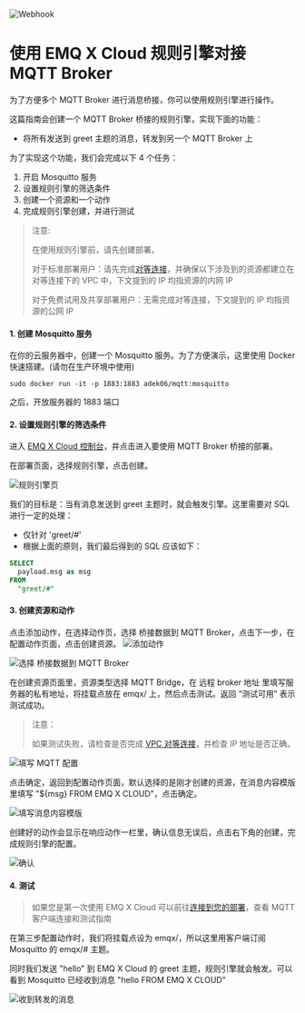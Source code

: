 ![Webhook](_assets/web_hook.jpg)

# 使用 EMQ X Cloud 规则引擎对接 MQTT Broker

为了方便多个 MQTT Broker 进行消息桥接，你可以使用规则引擎进行操作。

这篇指南会创建一个 MQTT Broker 桥接的规则引擎，实现下面的功能：

- 将所有发送到 greet 主题的消息，转发到另一个 MQTT Broker 上



为了实现这个功能，我们会完成以下 4 个任务：

1. 开启 Mosquitto 服务
2. 设置规则引擎的筛选条件
3. 创建一个资源和一个动作
4. 完成规则引擎创建，并进行测试

>注意:
>
>在使用规则引擎前，请先创建部署。
>
>对于标准部署用户：请先完成[对等连接](../../deployments/vpc_peering.md)，并确保以下涉及到的资源都建立在对等连接下的 VPC 中，下文提到的 IP 均指资源的内网 IP
>
>对于免费试用及共享部署用户：无需完成对等连接，下文提到的 IP 均指资源的公网 IP


#### 1. 创建 Mosquitto 服务

在你的云服务器中，创建一个 Mosquitto 服务。为了方便演示，这里使用 Docker 快速搭建。(请勿在生产环境中使用)

```shell
sudo docker run -it -p 1883:1883 adek06/mqtt:mosquitto
```

之后，开放服务器的 1883 端口

#### 2. 设置规则引擎的筛选条件

进入 [EMQ X Cloud 控制台](https://cloud.emqx.io/console/)，并点击进入要使用 MQTT Broker 桥接的部署。

在部署页面，选择规则引擎，点击创建。

![规则引擎页](_assets/view_rule_engine.png)

我们的目标是：当有消息发送到 greet 主题时，就会触发引擎。这里需要对 SQL 进行一定的处理：

* 仅针对 'greet/#'
* 根据上面的原则，我们最后得到的 SQL 应该如下：

```sql
SELECT
  payload.msg as msg
FROM
  "greet/#"
```


#### 3. 创建资源和动作
点击添加动作，在选择动作页，选择 桥接数据到 MQTT Broker，点击下一步，在配置动作页面，点击创建资源。
![添加动作](_assets/add_mqtt_action01.png)

![选择 桥接数据到 MQTT Broker](_assets/add_mqtt_action02.png)



在创建资源页面里，资源类型选择 MQTT Bridge，在 远程 broker 地址 里填写服务器的私有地址，将挂载点放在 emqx/ 上，然后点击测试。返回 “测试可用” 表示测试成功。

>注意：
>
>如果测试失败，请检查是否完成 [VPC 对等连接](../../deployments/vpc_peering.md)，并检查 IP 地址是否正确。

![填写 MQTT 配置](_assets/add_mqtt_action03.png)

点击确定，返回到配置动作页面，默认选择的是刚才创建的资源，在消息内容模版里填写 "${msg} FROM EMQ X CLOUD"，点击确定。

![填写消息内容模版](_assets/add_mqtt_action04.png)

创建好的动作会显示在响应动作一栏里，确认信息无误后，点击右下角的创建，完成规则引擎的配置。

![确认](_assets/add_mqtt_action05.png)



#### 4. 测试

>如果您是第一次使用 EMQ X Cloud 可以前往[连接到您的部署]()，查看 MQTT 客户端连接和测试指南

在第三步配置动作时，我们将挂载点设为 emqx/，所以这里用客户端订阅 Mosquitto 的 emqx/# 主题。

同时我们发送 "hello" 到 EMQ X Cloud 的 greet 主题，规则引擎就会触发。可以看到 Mosquitto 已经收到消息 "hello FROM EMQ X CLOUD"

![收到转发的消息](_assets/add_mqtt_action06.png)

